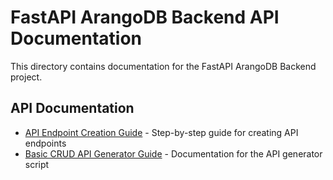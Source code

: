 # FastAPI ArangoDB Backend API Documentation

This directory contains documentation for the FastAPI ArangoDB Backend project.

## API Documentation

- [API Endpoint Creation Guide](api_endpoint_creation_guide.md) - Step-by-step guide for creating API endpoints
- [Basic CRUD API Generator Guide](basic_crud_api_generator_guide.md) - Documentation for the API generator script
